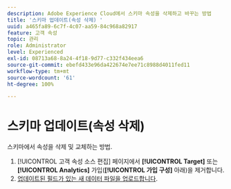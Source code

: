 ```yaml
---
description: Adobe Experience Cloud에서 스키마 속성을 삭제하고 바꾸는 방법
title: '스키마 업데이트(속성 삭제) '
uuid: a465fa89-6c7f-4c07-aa59-84c968a82917
feature: 고객 속성
topic: 관리
role: Administrator
level: Experienced
exl-id: 08713a68-8a24-4f18-9d77-c332f434eea6
source-git-commit: ebefd433e96da422674e7ee71c8988d4011fed11
workflow-type: tm+mt
source-wordcount: '61'
ht-degree: 100%

---
```


# 스키마 업데이트(속성 삭제)

스키마에서 속성을 삭제 및 교체하는 방법.

1. [!UICONTROL 고객 속성 소스 편집] 페이지에서 **[!UICONTROL Target]** 또는 **[!UICONTROL Analytics]** 가입(**[!UICONTROL 가입 구성]** 아래)을 제거합니다.
1. [업데이트된 필드가 있는 새 데이터 파일을 업로드합니다](t-crs-usecase.md#task_BCC327B2A0EF4A1BBB2934013AB92B78).

